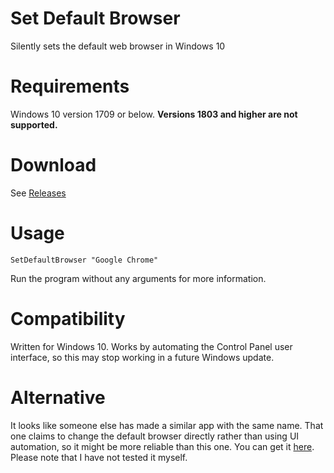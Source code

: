 # Set Default Browser
Silently sets the default web browser in Windows 10

# Requirements
Windows 10 version 1709 or below. **Versions 1803 and higher are not supported.**

# Download
See [Releases](https://github.com/sampalmer/windows-change-default-browser/releases)

# Usage
`SetDefaultBrowser "Google Chrome"`

Run the program without any arguments for more information.

# Compatibility
Written for Windows 10. Works by automating the Control Panel user interface, so this may stop working in a future Windows update.

# Alternative
It looks like someone else has made a similar app with the same name. That one claims to change the default browser directly rather than using UI automation, so it might be more reliable than this one. You can get it [here](http://kolbi.cz/blog/?p=396). Please note that I have not tested it myself.
